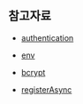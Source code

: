 ## 참고자료

* [authentication](https://docs.nestjs.com/security/authentication)

* [env](https://docs.nestjs.com/techniques/configuration#custom-env-file-path)

* [bcrypt](https://docs.nestjs.com/security/encryption-and-hashing#hashing)

* [registerAsync](https://docs.nestjs.com/fundamentals/dynamic-modules#custom-options-factory-class)
